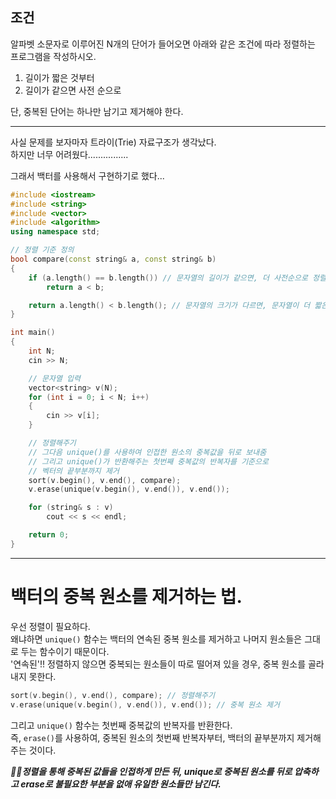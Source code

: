 ## 조건
알파벳 소문자로 이루어진 N개의 단어가 들어오면 아래와 같은 조건에 따라 정렬하는 프로그램을 작성하시오.

1. 길이가 짧은 것부터
2. 길이가 같으면 사전 순으로

단, 중복된 단어는 하나만 남기고 제거해야 한다.

---

사실 문제를 보자마자 트라이(Trie) 자료구조가 생각났다.   
하지만 너무 어려웠다................   

그래서 백터를 사용해서 구현하기로 했다...

```cpp
#include <iostream>
#include <string>
#include <vector>
#include <algorithm>
using namespace std;

// 정렬 기준 정의
bool compare(const string& a, const string& b)
{
	if (a.length() == b.length()) // 문자열의 길이가 같으면, 더 사전순으로 정렬
		return a < b;

	return a.length() < b.length(); // 문자열의 크기가 다르면, 문자열이 더 짧은 순으로 정렬
}

int main()
{
	int N;
	cin >> N;

	// 문자열 입력
	vector<string> v(N);
	for (int i = 0; i < N; i++)
	{
		cin >> v[i];
	}

	// 정렬해주기
	// 그다음 unique()를 사용하여 인접한 원소의 중복값을 뒤로 보내줌
	// 그리고 unique()가 반환해주는 첫번째 중복값의 반복자를 기준으로
	// 벡터의 끝부분까지 제거
	sort(v.begin(), v.end(), compare);
	v.erase(unique(v.begin(), v.end()), v.end());

	for (string& s : v)
		cout << s << endl;

	return 0;
}
```

---

# 백터의 중복 원소를 제거하는 법.
우선 정렬이 필요하다.   
왜냐하면 `unique()` 함수는 백터의 연속된 중복 원소를 제거하고 나머지 원소들은 그대로 두는 함수이기 때문이다.   
'연속된'!! 정렬하지 않으면 중복되는 원소들이 따로 떨어져 있을 경우, 중복 원소를 골라내지 못한다.

```cpp
sort(v.begin(), v.end(), compare); // 정렬해주기
v.erase(unique(v.begin(), v.end()), v.end()); // 중복 원소 제거
```

그리고 `unique()` 함수는 첫번째 중복값의 반복자를 반환한다.   
즉, `erase()`를 사용하여, 중복된 원소의 첫번째 반복자부터, 백터의 끝부분까지 제거해주는 것이다.

***🎈🎈정렬을 통해 중복된 값들을 인접하게 만든 뒤, unique로 중복된 원소를 뒤로 압축하고 erase로 불필요한 부분을 없애 유일한 원소들만 남긴다.***
